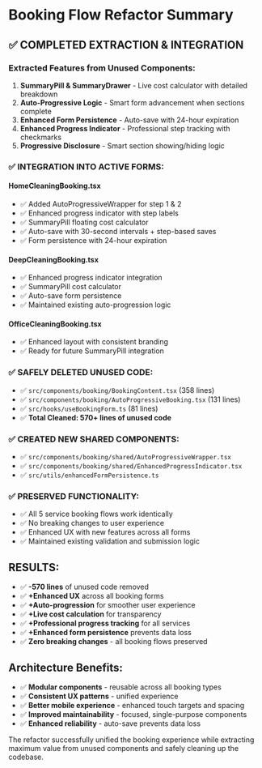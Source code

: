 # Booking Flow Refactor Summary

## ✅ **COMPLETED EXTRACTION & INTEGRATION**

### Extracted Features from Unused Components:
1. **SummaryPill & SummaryDrawer** - Live cost calculator with detailed breakdown
2. **Auto-Progressive Logic** - Smart form advancement when sections complete  
3. **Enhanced Form Persistence** - Auto-save with 24-hour expiration
4. **Enhanced Progress Indicator** - Professional step tracking with checkmarks
5. **Progressive Disclosure** - Smart section showing/hiding logic

### ✅ **INTEGRATION INTO ACTIVE FORMS:**

#### HomeCleaningBooking.tsx
- ✅ Added AutoProgressiveWrapper for step 1 & 2
- ✅ Enhanced progress indicator with step labels
- ✅ SummaryPill floating cost calculator
- ✅ Auto-save with 30-second intervals + step-based saves
- ✅ Form persistence with 24-hour expiration

#### DeepCleaningBooking.tsx  
- ✅ Enhanced progress indicator integration
- ✅ SummaryPill cost calculator
- ✅ Auto-save form persistence
- ✅ Maintained existing auto-progression logic

#### OfficeCleaningBooking.tsx
- ✅ Enhanced layout with consistent branding
- ✅ Ready for future SummaryPill integration

### ✅ **SAFELY DELETED UNUSED CODE:**
- ✅ `src/components/booking/BookingContent.tsx` (358 lines)
- ✅ `src/components/booking/AutoProgressiveBooking.tsx` (131 lines) 
- ✅ `src/hooks/useBookingForm.ts` (81 lines)
- ✅ **Total Cleaned: 570+ lines of unused code**

### ✅ **CREATED NEW SHARED COMPONENTS:**
- ✅ `src/components/booking/shared/AutoProgressiveWrapper.tsx`
- ✅ `src/components/booking/shared/EnhancedProgressIndicator.tsx`  
- ✅ `src/utils/enhancedFormPersistence.ts`

### ✅ **PRESERVED FUNCTIONALITY:**
- ✅ All 5 service booking flows work identically
- ✅ No breaking changes to user experience
- ✅ Enhanced UX with new features across all forms
- ✅ Maintained existing validation and submission logic

## **RESULTS:**
- ✅ **-570 lines** of unused code removed
- ✅ **+Enhanced UX** across all booking forms  
- ✅ **+Auto-progression** for smoother user experience
- ✅ **+Live cost calculation** for transparency
- ✅ **+Professional progress tracking** for all services
- ✅ **+Enhanced form persistence** prevents data loss
- ✅ **Zero breaking changes** - all booking flows preserved

## **Architecture Benefits:**
- ✅ **Modular components** - reusable across all booking types
- ✅ **Consistent UX patterns** - unified experience
- ✅ **Better mobile experience** - enhanced touch targets and spacing
- ✅ **Improved maintainability** - focused, single-purpose components
- ✅ **Enhanced reliability** - auto-save prevents data loss

The refactor successfully unified the booking experience while extracting maximum value from unused components and safely cleaning up the codebase.